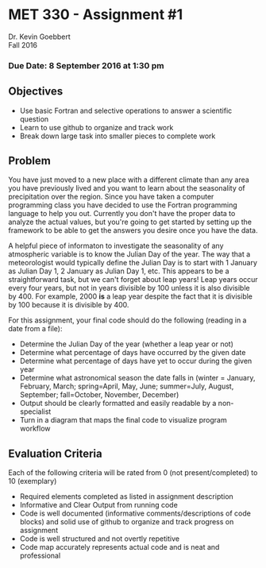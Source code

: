 # MET 330 - Assignment #1
Dr. Kevin Goebbert  
Fall 2016  

### **Due Date: 8 September 2016 at 1:30 pm**  
## Objectives
* Use basic Fortran and selective operations to answer a scientific question
* Learn to use github to organize and track work
* Break down large task into smaller pieces to complete work

## Problem
You have just moved to a new place with a different climate than any area you have previously lived and you want to learn about the seasonality of precipitation over the region. Since you have taken a computer programming class you have decided to use the Fortran programming language to help you out. Currently you don't have the proper data to analyze the actual values, but you're going to get started by setting up the framework to be able to  get the answers you desire once you have the data.

A helpful piece of informaton to investigate the seasonality of any atmospheric variable is to know the Julian Day of the year. The way that a meteorologist would typically define the Julian Day is to start with 1 January as Julian Day 1, 2 January as Julian Day 1, etc. This appears to be a straightforward task, but we can't forget about leap years! Leap years occur every four years, but not in years divisible by 100 unless it is also divisible by 400. For example, 2000 **is** a leap year despite the fact that it is divisible by 100 because it is divisible by 400.

For this assignment, your final code should do the following (reading in a date from a file):  
* Determine the Julian Day of the year (whether a leap year or not)
* Determine what percentage of days have occurred by the given date
* Determine what percentage of days have yet to occur during the given year
* Determine what astronomical season the date falls in (winter = January, February, March; spring=April, May, June; summer=July, August, September; fall=October, November, December)
* Output should be clearly formatted and easily readable by a non-specialist
* Turn in a diagram that maps the final code to visualize program workflow

## Evaluation Criteria
Each of the following criteria will be rated from 0 (not present/completed) to 10 (exemplary)
* Required elements completed as listed in assignment description
* Informative and Clear Output from running code
* Code is well documented (informative comments/descriptions of code blocks) and solid use of github to organize and track progress on assignment
* Code is well structured and not overtly repetitive
* Code map accurately represents actual code and is neat and professional
